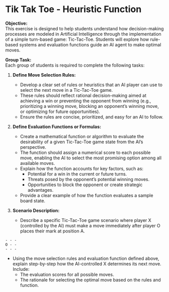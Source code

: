 # Tik Tak Toe - Heuristic Function

**Objective:**  
This exercise is designed to help students understand how decision-making processes are modeled in Artificial Intelligence through the implementation of a simple turn-based game: Tic-Tac-Toe. Students will explore how rule-based systems and evaluation functions guide an AI agent to make optimal moves.

**Group Task:**  
Each group of students is required to complete the following tasks:

1. **Define Move Selection Rules:**  
   - Develop a clear set of rules or heuristics that an AI player can use to select the next move in a Tic-Tac-Toe game.  
   - These rules should reflect rational decision-making aimed at achieving a win or preventing the opponent from winning (e.g., prioritizing a winning move, blocking an opponent’s winning move, or optimizing for future opportunities).  
   - Ensure the rules are concise, prioritized, and easy for an AI to follow.

2. **Define Evaluation Functions or Formulas:**  
   - Create a mathematical function or algorithm to evaluate the desirability of a given Tic-Tac-Toe game state from the AI’s perspective.  
   - The function should assign a numerical score to each possible move, enabling the AI to select the most promising option among all available moves.  
   - Explain how the function accounts for key factors, such as:  
     - Potential for a win in the current or future turns.  
     - Threats posed by the opponent’s potential winning moves.  
     - Opportunities to block the opponent or create strategic advantages.  
   - Provide a clear example of how the function evaluates a sample board state.

3. **Scenario Description:**  
   - Describe a specific Tic-Tac-Toe game scenario where player X (controlled by the AI) must make a move immediately after player O places their mark at position A.  
```
- - -
O - -
- - -
```

   - Using the move selection rules and evaluation function defined above, explain step-by-step how the AI-controlled X determines its next move. Include:  
     - The evaluation scores for all possible moves.  
     - The rationale for selecting the optimal move based on the rules and function.

